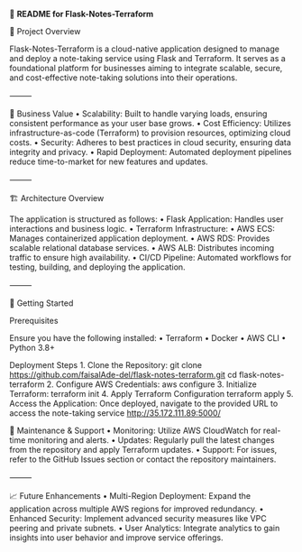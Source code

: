 📝 **README for Flask-Notes-Terraform**

📌 Project Overview

Flask-Notes-Terraform is a cloud-native application designed to manage and deploy a note-taking service using Flask and Terraform. It serves as a foundational platform for businesses aiming to integrate scalable, secure, and cost-effective note-taking solutions into their operations.

⸻

🎯 Business Value
	•	Scalability: Built to handle varying loads, ensuring consistent performance as your user base grows.
	•	Cost Efficiency: Utilizes infrastructure-as-code (Terraform) to provision resources, optimizing cloud costs.
	•	Security: Adheres to best practices in cloud security, ensuring data integrity and privacy.
	•	Rapid Deployment: Automated deployment pipelines reduce time-to-market for new features and updates.

⸻

🏗️ Architecture Overview

The application is structured as follows:
	•	Flask Application: Handles user interactions and business logic.
	•	Terraform Infrastructure:
	•	AWS ECS: Manages containerized application deployment.
	•	AWS RDS: Provides scalable relational database services.
	•	AWS ALB: Distributes incoming traffic to ensure high availability.
	•	CI/CD Pipeline: Automated workflows for testing, building, and deploying the application.

⸻

🚀 Getting Started

Prerequisites

Ensure you have the following installed:
	•	Terraform
	•	Docker
	•	AWS CLI
	•	Python 3.8+

Deployment Steps
	1.	Clone the Repository:
git clone https://github.com/faisalAde-del/flask-notes-terraform.git
cd flask-notes-terraform
  2. Configure AWS Credentials:
aws configure
  3. Initialize Terraform:
terraform init
  4. Apply Terraform Configuration
terraform apply
  5. Access the Application:
Once deployed, navigate to the provided URL to access the note-taking service http://35.172.111.89:5000/

🔧 Maintenance & Support
	•	Monitoring: Utilize AWS CloudWatch for real-time monitoring and alerts.
	•	Updates: Regularly pull the latest changes from the repository and apply Terraform updates.
	•	Support: For issues, refer to the GitHub Issues section or contact the repository maintainers.

⸻

📈 Future Enhancements
	•	Multi-Region Deployment: Expand the application across multiple AWS regions for improved redundancy.
	•	Enhanced Security: Implement advanced security measures like VPC peering and private subnets.
	•	User Analytics: Integrate analytics to gain insights into user behavior and improve service offerings.
